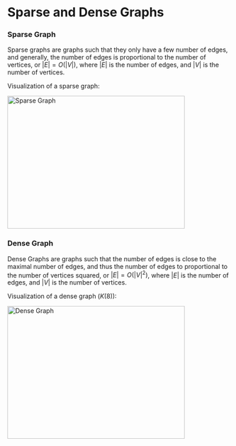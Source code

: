 # Sparse and Dense Graphs

### Sparse Graph

Sparse graphs are graphs such that they only have a few number of edges, and generally, the number
of edges is proportional to the number of vertices, or $|E| = O(|V|)$, where $|E|$ is the number of 
edges, and $|V|$ is the number of vertices. 

Visualization of a sparse graph:

<img src="https://i.imgur.com/tWmgrvx.png" alt="Sparse Graph" width="400" height="300">

### Dense Graph

Dense Graphs are graphs such that the number of edges is close to the maximal number of edges, and 
thus the number of edges to proportional to the number of vertices squared, or $|E| = O(|V|^2)$,
 where $|E|$ is the number of edges, and $|V|$ is the number of vertices. 

Visualization of a dense graph ($K(8)$):

<img src="https://i.imgur.com/juXLlUl.png" alt="Dense Graph" width="400" height="300">
